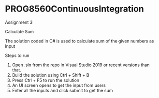 # PROG8560ContinuousIntegration

Assignment 3

Calculate Sum

The solution coded in C# is used to calculate sum of the given numbers as input

Steps to run

1. Open .sln from the repo in Visual Studio 2019 or recent versions than that.
2. Build the solution using Ctrl + Shift + B
3. Press Ctrl + F5 to run the solution
4. An UI screen opens to get the input from users
5. Enter all the inputs and click submit to get the sum
